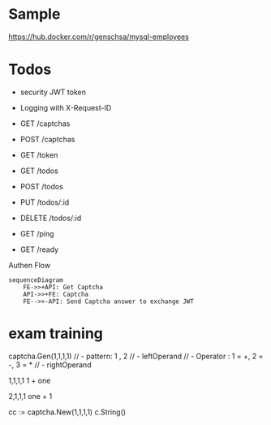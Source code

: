 # Sample

https://hub.docker.com/r/genschsa/mysql-employees

# Todos

- security JWT token
- Logging with X-Request-ID

- GET /captchas
- POST /captchas
- GET /token
- GET /todos
- POST /todos
- PUT /todos/:id
- DELETE /todos/:id
- GET /ping
- GET /ready

Authen Flow

```mermaid
sequenceDiagram
    FE->>+API: Get Captcha
    API->>+FE: Captcha
    FE-->>-API: Send Captcha answer to exchange JWT
```


# exam training
captcha.Gen(1,1,1,1) 
// - pattern: 1 , 2
// - leftOperand
// - Operator : 1 = +, 2 = -, 3 = *
// - rightOperand


1,1,1,1
1 + one

2,1,1,1
one + 1

cc := captcha.New(1,1,1,1)
c.String()